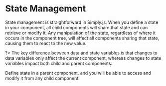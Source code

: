 # State Management
State management is straightforward in Simply.js. When you define a state in your component, all child components will share that state and can retrieve or modify it. Any manipulation of the state, regardless of where it occurs in the component tree, will affect all components sharing that state, causing them to react to the new value.

?> The key difference between data and state variables is that changes to data variables only affect the current component, whereas changes to state variables impact both child and parent components.

Define state in a parent component, and you will be able to access and modify it from any child component.

<repl-component id="zpb0cgtjrapmk9s" download="true"></repl-component>

